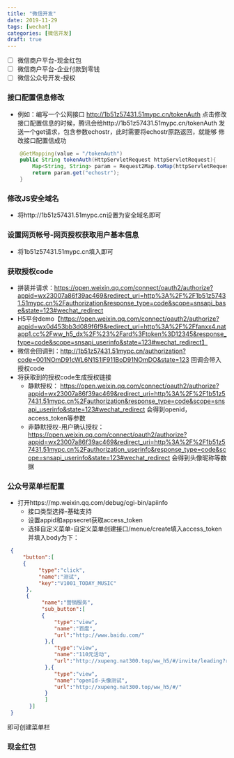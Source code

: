 ```yaml
---
title: "微信开发"
date: 2019-11-29
tags: [wechat]
categories: [微信开发]
draft: true
---
```


-	[ ] 微信商户平台-现金红包
-	[ ] 微信商户平台-企业付款到零钱
-	[ ] 微信公众号开发-授权

### 接口配置信息修改
- 例如：编写一个公网接口
http://1b51z57431.51mypc.cn/tokenAuth
点击修改接口配置信息的时候，腾讯会给http://1b51z57431.51mypc.cn/tokenAuth 发送一个get请求，包含参数echostr，此时需要将echostr原路返回，就能够 修改接口配置信成功

```java
    @GetMapping(value = "/tokenAuth")
    public String tokenAuth(HttpServletRequest httpServletRequest){
        Map<String, String> param = Request2Map.toMap(httpServletRequest);
        return param.get("echostr");
    }
```
### 修改JS安全域名
- 将http://1b51z57431.51mypc.cn设置为安全域名即可

### 设置网页帐号-网页授权获取用户基本信息
- 将1b51z57431.51mypc.cn填入即可

### 获取授权code
- 拼装并请求：https://open.weixin.qq.com/connect/oauth2/authorize?appid=wx23007a86f39ac469&redirect_uri=http%3A%2F%2F1b51z57431.51mypc.cn%2Fauthorization&response_type=code&scope=snsapi_base&state=123#wechat_redirect
- H5平台demo【https://open.weixin.qq.com/connect/oauth2/authorize?appid=wx0d453bb3d089f6f9&redirect_uri=http%3A%2F%2Ffanxx4.natapp1.cc%2Fww_h5_dx%2F%23%2Fard%3Ftoken%3D12345&response_type=code&scope=snsapi_userinfo&state=123#wechat_redirect】
- 微信会回调到：http://1b51z57431.51mypc.cn/authorization?code=001NOmD91cWL6N1S1lF911BoD91NOmDO&state=123
回调会带入授权code
- 将获取到的授权code生成授权链接
	- 静默授权：
https://open.weixin.qq.com/connect/oauth2/authorize?appid=wx23007a86f39ac469&redirect_uri=http%3A%2F%2F1b51z57431.51mypc.cn%2Fauthorization&response_type=code&scope=snsapi_userinfo&state=123#wechat_redirect
会得到openid，access_token等参数
	- 非静默授权-用户确认授权：https://open.weixin.qq.com/connect/oauth2/authorize?appid=wx23007a86f39ac469&redirect_uri=http%3A%2F%2F1b51z57431.51mypc.cn%2Fauthorization_userinfo&response_type=code&scope=snsapi_userinfo&state=123#wechat_redirect
会得到头像昵称等数据


### 公众号菜单栏配置
- 打开https://mp.weixin.qq.com/debug/cgi-bin/apiinfo
	- 接口类型选择-基础支持
	- 设置appid和appsecret获取access_token
	- 选择自定义菜单-自定义菜单创建接口/menue/create填入access_token并填入body为下：
```json
 {
     "button":[
     {    
          "type":"click", 
          "name":"测试",  
          "key":"V1001_TODAY_MUSIC" 
      },
      {
           "name":"营销服务",
           "sub_button":[ 
           {    
               "type":"view", 
               "name":"百度",
               "url":"http://www.baidu.com/" 
            },{    
               "type":"view", 
               "name":"110元活动",
               "url":"http://xupeng.nat300.top/ww_h5/#/invite/leading?registerChannel=3AnOA2Y2136&activityCode=AC10003&moduleCode=M1&platform=ssz&userData=" 
            },{    
               "type":"view", 
               "name":"openId-头像测试",
               "url":"http://xupeng.nat300.top/ww_h5/#/" 
            }
            ]
       }]
 }
```
即可创建菜单栏

### 现金红包